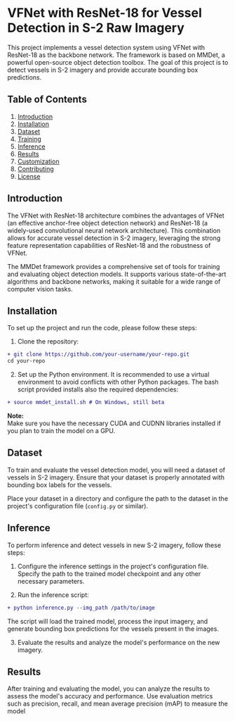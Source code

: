 # VFNet with ResNet-18 for Vessel Detection in S-2 Raw Imagery

This project implements a vessel detection system using VFNet with ResNet-18 as the backbone network. The framework is based on MMDet, a powerful open-source object detection toolbox. The goal of this project is to detect vessels in S-2 imagery and provide accurate bounding box predictions.

## Table of Contents

1. [Introduction](#introduction)
2. [Installation](#installation)
3. [Dataset](#dataset)
4. [Training](#training)
5. [Inference](#inference)
6. [Results](#results)
7. [Customization](#customization)
8. [Contributing](#contributing)
9. [License](#license)

## Introduction

The VFNet with ResNet-18 architecture combines the advantages of VFNet (an effective anchor-free object detection network) and ResNet-18 (a widely-used convolutional neural network architecture). This combination allows for accurate vessel detection in S-2 imagery, leveraging the strong feature representation capabilities of ResNet-18 and the robustness of VFNet.

The MMDet framework provides a comprehensive set of tools for training and evaluating object detection models. It supports various state-of-the-art algorithms and backbone networks, making it suitable for a wide range of computer vision tasks.

## Installation

To set up the project and run the code, please follow these steps:

1. Clone the repository:

```diff
+ git clone https://github.com/your-username/your-repo.git
cd your-repo
```

2. Set up the Python environment. It is recommended to use a virtual environment to avoid conflicts with other Python packages. The bash script provided installs also the required dependencies:

```diff
+ source mmdet_install.sh # On Windows, still beta
```

**Note:**  
Make sure you have the necessary CUDA and CUDNN libraries installed if you plan to train the model on a GPU.

## Dataset

To train and evaluate the vessel detection model, you will need a dataset of vessels in S-2 imagery. Ensure that your dataset is properly annotated with bounding box labels for the vessels.

Place your dataset in a directory and configure the path to the dataset in the project's configuration file (`config.py` or similar).

## Inference

To perform inference and detect vessels in new S-2 imagery, follow these steps:

1. Configure the inference settings in the project's configuration file. Specify the path to the trained model checkpoint and any other necessary parameters.

2. Run the inference script:

```diff
+ python inference.py --img_path /path/to/image
```
The script will load the trained model, process the input imagery, and generate bounding box predictions for the vessels present in the images.

3. Evaluate the results and analyze the model's performance on the new imagery.

## Results

After training and evaluating the model, you can analyze the results to assess the model's accuracy and performance. Use evaluation metrics such as precision, recall, and mean average precision (mAP) to measure the model